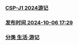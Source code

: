 ### [CSP-J1 2024游记](https://hjyh012.github.io/BLOG/1/)
### [发布时间 2024-10-06 17:29](https://hjyh012.github.io/BLOG/1/)
### [分类 生活·游记](https://hjyh012.github.io/BLOG/1/)
